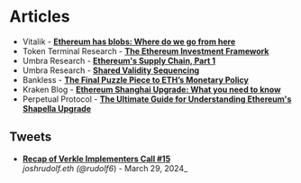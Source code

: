 # Articles

- Vitalik - [**Ethereum has blobs: Where do we go from here**](https://vitalik.eth.limo/general/2024/03/28/blobs.html)
- Token Terminal Research - [**The Ethereum Investment Framework**](https://tokenterminal.com/resources/crypto-research/ethereum-investment-framework)
- Umbra Research - [**Ethereum's Supply Chain, Part 1**](https://www.umbraresearch.xyz/writings/ethereum-supply-chain-part-1)
- Umbra Research - [**Shared Validity Sequencing**](https://www.umbraresearch.xyz/writings/shared-validity-sequencing)
- Bankless - [**The Final Puzzle Piece to ETH’s Monetary Policy**](https://www.bankless.com/the-final-puzzle-piece-to-eths-monetary)
- Kraken Blog - [**Ethereum Shanghai Upgrade: What you need to know**](https://blog.kraken.com/post/17865/ethereum-shanghai-upgrade-what-you-need-to-know/?lid=dm795vam7lnm)
- Perpetual Protocol - [**The Ultimate Guide for Understanding Ethereum's Shapella Upgrade**](https://perpprotocol.mirror.xyz/Ng0NmBHmMgOKfrZhtR_lDv1JG-Out79NUB5b0OfLDB8)

## Tweets

- [**Recap of Verkle Implementers Call #15**](https://twitter.com/rudolf6_/status/1773494895233335759)
  <br/>_joshrudolf.eth (@rudolf6_) - March 29, 2024_
